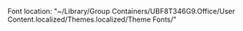 Font location: "~/Library/Group Containers/UBF8T346G9.Office/User Content.localized/Themes.localized/Theme Fonts/"

